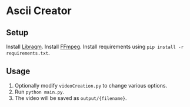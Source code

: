 # Ascii Creator

## Setup

Install [Libraqm](https://github.com/HOST-Oman/libraqm).
Install [FFmpeg](https://ffmpeg.org/).
Install requirements using `pip install -r requirements.txt`.

## Usage

1. Optionally modify `videoCreation.py` to change various options.
2. Run `python main.py`.
3. The video will be saved as `output/{filename}`.
